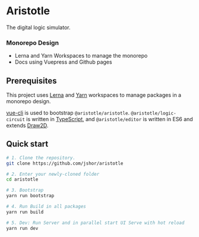 # Aristotle

The digital logic simulator.

### Monorepo Design

* Lerna and Yarn Workspaces to manage the monorepo
* Docs using Vuepress and Github pages

## Prerequisites

This project uses [Lerna](https://lernajs.io/) and [Yarn](https://yarnpkg.com/lang/en/) workspaces to manage packages in a monorepo design.

[vue-cli](https://cli.vuejs.org/) is used to bootstrap `@aristotle/aristotle`. `@aristotle/logic-circuit` is written in [TypeScript](https://www.typescriptlang.org/), and `@aristotle/editor` is written in ES6 and extends [Draw2D](https://draw2d.org).


## Quick start

```bash
# 1. Clone the repository.
git clone https://github.com/jshor/aristotle

# 2. Enter your newly-cloned folder
cd aristotle

# 3. Bootstrap
yarn run bootstrap

# 4. Run Build in all packages 
yarn run build

# 5. Dev: Run Server and in parallel start UI Serve with hot reload 
yarn run dev

```